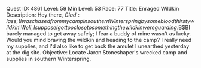 Quest ID: 4861
Level: 59
Min Level: 53
Race: 77
Title: Enraged Wildkin
Description: Hey there, $Glad:lass;! I was chased from my camp in southern Winterspring by some bloodthirsty wildkin! Well, I suppose I got too close to something the wildkin were guarding.$B$BI barely managed to get away safely; I fear a buddy of mine wasn't as lucky. Would you mind braving the wildkin and heading to the camp? I really need my supplies, and I'd also like to get back the amulet I unearthed yesterday at the dig site.
Objective: Locate Jaron Stoneshaper's wrecked camp and supplies in southern Winterspring.

